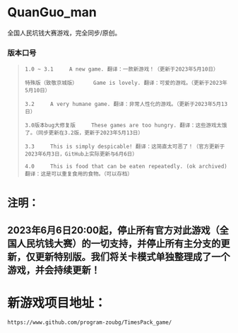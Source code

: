 # QuanGuo_man
全国人民坑钱大赛游戏，完全同步/原创。

### 版本口号
> ```doc
> 1.0 ~ 3.1     A new game. 翻译：一款新游戏！（更新于2023年5月10日）
> 
> 特殊版（致敬京城版）     Game is lovely. 翻译：可爱的游戏。（更新于2023年5月10日）
> 
> 3.2     A very humane game. 翻译：非常人性化的游戏。（更新于2023年5月13日）
> 
> 3.0版本bug大修复版     These games are too hungry. 翻译：这些游戏太饿了。（同步更新在3.2版，更新于2023年5月13日）
> 
> 3.3     This is simply despicable! 翻译：这简直太可恶了！（官方更新于2023年6月3日，GitHub上实际更新与6月6日）
> 
> 4.0     This is food that can be eaten repeatedly. (ok archived) 翻译：这是可以重复食用的食物。（可以存档）
> 

# `````注明：`````
## 2023年6月6日20:00起，停止所有官方对此游戏（全国人民坑钱大赛）的一切支持，并停止所有主分支的更新，仅更新特别版。我们将关卡模式单独整理成了一个游戏，并会持续更新！
# 新游戏项目地址：
`https://www.github.com/program-zoubg/TimesPack_game/`
